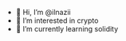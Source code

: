 - 👋 Hi, I’m @ilnazii
- 👀 I’m interested in crypto
- 🌱 I’m currently learning solidity


<!---
ilnazii/ilnazii is a ✨ special ✨ repository because its `README.md` (this file) appears on your GitHub profile.
You can click the Preview link to take a look at your changes.
--->
